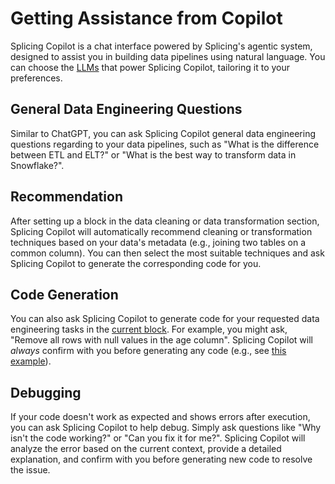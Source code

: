 # Getting Assistance from Copilot
Splicing Copilot is a chat interface powered by Splicing's agentic system, designed to assist you in building data pipelines using natural language. You can choose the [LLMs](integration-llm.md#llms) that power Splicing Copilot, tailoring it to your preferences.

## General Data Engineering Questions
Similar to ChatGPT, you can ask Splicing Copilot general data engineering questions regarding to your data pipelines, such as "What is the difference between ETL and ELT?" or "What is the best way to transform data in Snowflake?".

## Recommendation
After setting up a block in the data cleaning or data transformation section, Splicing Copilot will automatically recommend cleaning or transformation techniques based on your data's metadata (e.g., joining two tables on a common column). You can then select the most suitable techniques and ask Splicing Copilot to generate the corresponding code for you.

## Code Generation
You can also ask Splicing Copilot to generate code for your requested data engineering tasks in the [current block](notebook.md#setting-current-block). For example, you might ask, "Remove all rows with null values in the age column". Splicing Copilot will *always* confirm with you before generating any code (e.g., see [this example](notebook.md#confirm-code-generation)).

## Debugging
If your code doesn't work as expected and shows errors after execution, you can ask Splicing Copilot to help debug. Simply ask questions like "Why isn't the code working?" or "Can you fix it for me?". Splicing Copilot will analyze the error based on the current context, provide a detailed explanation, and confirm with you before generating new code to resolve the issue.
